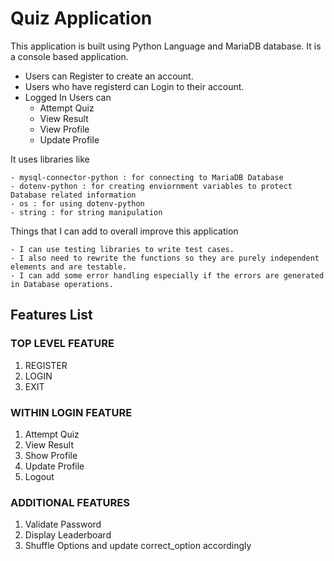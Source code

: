 # Quiz Application

This application is built using Python Language and MariaDB database. It is a console based application.

- Users can Register to create an account.
- Users who have registerd can Login to their account.
- Logged In Users can
    - Attempt Quiz
    - View Result
    - View Profile
    - Update Profile

It uses libraries like

    - mysql-connector-python : for connecting to MariaDB Database
    - dotenv-python : for creating enviornment variables to protect Database related information
    - os : for using dotenv-python
    - string : for string manipulation

Things that I can add to overall improve this application

    - I can use testing libraries to write test cases.
    - I also need to rewrite the functions so they are purely independent elements and are testable.
    - I can add some error handling especially if the errors are generated in Database operations.

## Features List

### TOP LEVEL FEATURE

1. REGISTER
2. LOGIN
3. EXIT

### WITHIN LOGIN FEATURE

1. Attempt Quiz
2. View Result
3. Show Profile
4. Update Profile
5. Logout

### ADDITIONAL FEATURES

1. Validate Password
2. Display Leaderboard
3. Shuffle Options and update correct_option accordingly
